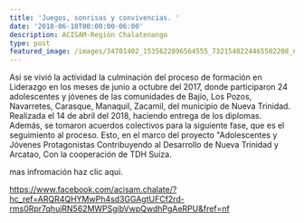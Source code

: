 ```yaml
---
title: 'Juegos, sonrisas y convivencias. '
date: '2018-06-18T00:00:00-06:00'
description: ACISAM-Región Chalatenango
type: post
featured_image: /images/34701402_1535622896564555_7321540224465502208_n.jpg
---
```

Así se vivió la actividad la culminación del proceso de formación en Liderazgo en los meses de junio a octubre del 2017, donde participaron 24 adolescentes y jóvenes de las comunidades de Bajío, Los Pozos, Navarretes, Carasque, Manaquil, Zacamil, del municipio de Nueva Trinidad. Realizada el 14 de abril del 2018, haciendo entrega de los diplomas.  Además, se tomaron acuerdos colectivos para la siguiente fase, que es el seguimiento al proceso. Esto, en el marco del proyecto "Adolescentes y Jóvenes Protagonistas Contribuyendo al Desarrollo de Nueva Trinidad y Arcatao, Con la cooperación de TDH Suiza.

mas infromación haz clic aqui. 

<https://www.facebook.com/acisam.chalate/?hc_ref=ARQR4QHYMwPh4sd3GGAgtUFCf2rd-rms0Rpr7qhujRN562MWPSgibVwpQwdhPgAeRPU&fref=nf>
